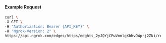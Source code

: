 <!-- Code generated for API Clients. DO NOT EDIT. -->

#### Example Request

```bash
curl \
-X GET \
-H "Authorization: Bearer {API_KEY}" \
-H "Ngrok-Version: 2" \
https://api.ngrok.com/edges/https/edghts_2yJQYjCPwVmnlgXbhvOWprj2ZNi/routes/edghtsrt_2yJQYn9R3MWhWQZpbjR2pJX7sTW/response_headers
```
